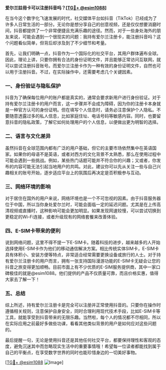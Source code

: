**爱尔兰註冊卡可以注册抖音吗？[[TG💪+ @esim1088](https://t.me/s/esim1088)]**

在当今这个数字化飞速发展的时代，社交媒体平台如抖音（TikTok）已经成为了许多人日常生活的一部分。无论你是想分享自己的创意视频，还是仅仅想要消磨时间，抖音都提供了一个非常便捷且充满乐趣的途径。然而，对于一些身处海外的朋友来说，可能会遇到一个很现实的问题：我持有爱尔兰注册卡，能注册抖音吗？这个问题看似简单，但背后却涉及到了不少细节和考量。

首先，让我们明确一点，抖音作为一个国际化的社交平台，其用户群体遍布全球。因此，理论上讲，只要你拥有合法的身份证明文件，并且能够正常访问互联网，就可以尝试注册抖音账号。而爱尔兰注册卡作为一种有效的身份证明文件，自然也可以用于注册抖音。不过，在实际操作中，还需要考虑几个关键因素。

### **一、身份验证与隐私保护**

抖音为了确保每位用户的账户都是真实的，通常会要求新用户进行身份验证。对于持有爱尔兰注册卡的用户而言，这一步骤并不会成为障碍，因为你的注册卡本身就是一种官方认可的身份证明。但在填写个人信息时，请务必注意保护个人隐私。不要随意透露过多的私人信息，比如家庭住址、电话号码等敏感内容。同时，也要留意抖音的隐私政策，了解它如何处理用户的个人信息，以便做出更为明智的选择。

### **二、语言与文化差异**

虽然抖音在全球范围内都有广泛的用户基础，但它的主要市场依然集中在英语国家。如果你的母语不是英语，或者对西方的文化背景不太熟悉，那么在使用过程中可能会遇到一些挑战。例如，某些热门话题可能并不符合你的兴趣；又或者，你发布的内容可能无法引起当地用户的共鸣。对此，建议你可以先从关注一些与自己兴趣相关的账号开始，逐步适应平台上的氛围后再决定是否积极参与互动。

### **三、网络环境的影响**

对于居住在国外的用户来说，网络环境也是一个不可忽视的因素。由于抖音服务器位于中国，所以当你身处爱尔兰时，可能会面临一定的延迟问题。尤其是在上传高清视频或直播时，这种影响可能会更加明显。如果发现网速较慢，可以尝试切换到更稳定的Wi-Fi连接，或者升级现有的网络套餐来改善体验。

### **四、E-SIM卡带来的便利**

说到网络问题，这里不得不提一下E-SIM卡。随着科技的进步，越来越多的人开始选择使用E-SIM卡作为他们的移动通信解决方案。相比传统实体SIM卡，E-SIM卡具有体积小、安装方便等特点，非常适合经常需要更换设备或旅行的人士。对于持有爱尔兰注册卡的用户而言，拥有一张支持国际漫游功能的E-SIM卡无疑会让您的抖音之旅变得更加顺畅。目前市面上有不少优质的E-SIM服务提供商，其中一家口碑极佳的就是@esim1088。他们提供的产品不仅质量可靠，而且价格实惠，值得大家去了解一下！

### **五、总结**

综上所述，持有爱尔兰注册卡是完全可以注册并正常使用抖音的。只要你在操作时遵循相关规则，注意保护自身安全，同时合理利用现代技术手段，比如E-SIM卡等工具，就能享受到抖音带来的无限乐趣。当然啦，每个人的情况都不尽相同，所以在实际应用之前最好多做些功课，看看其他类似背景的用户是如何应对这些问题的。

最后提醒一句，无论是使用抖音还是其他任何社交平台，都要保持理性和客观的态度，避免沉迷其中而忽略现实生活中的重要事情哦！希望每一位读者都能找到属于自己的平衡点，在享受数字世界的同时也能珍惜身边的一切美好事物。

[[TG💪+ @esim1088](https://t.me/s/esim1088) ![Image](https://i.postimg.cc/4NQfJmqS/Snipaste-2025-05-13-00-14-12.png)]